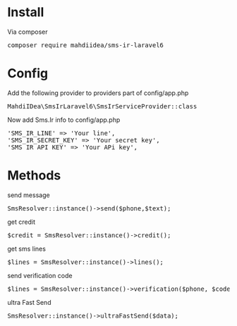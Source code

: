 # Install
Via composer
<pre>composer require mahdiidea/sms-ir-laravel6</pre>

# Config
Add the following provider to providers part of config/app.php
<pre>
MahdiIDea\SmsIrLaravel6\SmsIrServiceProvider::class
</pre>
Now add Sms.Ir info to config/app.php
<pre>
'SMS_IR_LINE' => 'Your line',
'SMS_IR_SECRET_KEY' => 'Your secret key',
'SMS_IR_API_KEY' => 'Your APi key',
</pre>
# Methods
send message 
<pre>
SmsResolver::instance()->send($phone,$text);
</pre>
get credit
<pre>$credit = SmsResolver::instance()->credit();</pre>
get sms lines
<pre>$lines = SmsResolver::instance()->lines();</pre>
send verification code
<pre>$lines = SmsResolver::instance()->verification($phone, $code);</pre>
ultra Fast Send 
<pre>SmsResolver::instance()->ultraFastSend($data);</pre>
